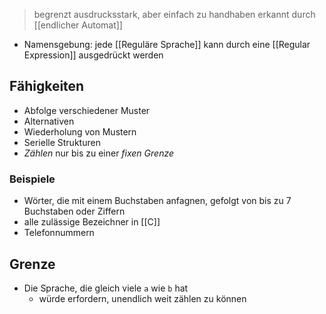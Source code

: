 > begrenzt ausdrucksstark, aber einfach zu handhaben
> erkannt durch [[endlicher Automat]]


- Namensgebung: jede [[Reguläre Sprache]] kann durch eine [[Regular Expression]] ausgedrückt werden
## Fähigkeiten
- Abfolge verschiedener Muster
- Alternativen
- Wiederholung von Mustern
- Serielle Strukturen
- _Zählen_ nur bis zu einer _fixen Grenze_

### Beispiele
- Wörter, die mit einem Buchstaben anfagnen, gefolgt von bis zu 7 Buchstaben oder Ziffern
- alle zulässige Bezeichner in [[C]]
- Telefonnummern

## Grenze
- Die Sprache, die gleich viele `a` wie `b` hat
	- würde erfordern, unendlich weit zählen zu können